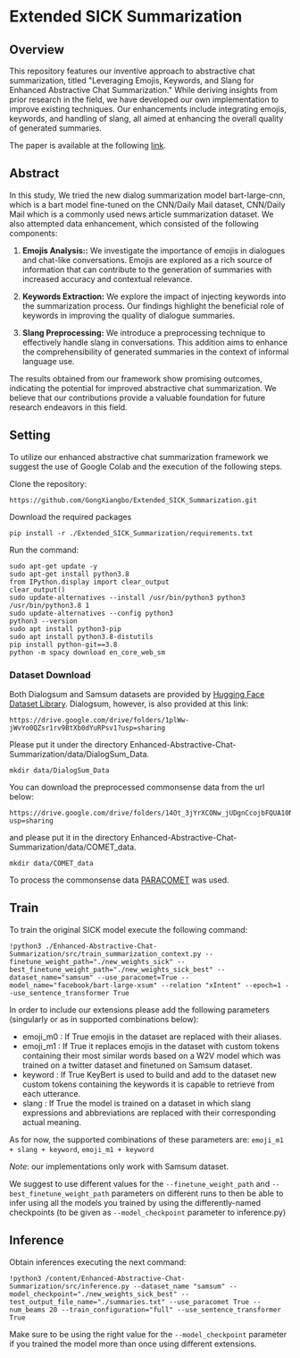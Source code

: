 # Extended SICK Summarization

## Overview

This repository features our inventive approach to abstractive chat summarization, titled "Leveraging Emojis, Keywords, and Slang for Enhanced Abstractive Chat Summarization." While deriving insights from prior research in the field, we have developed our own implementation to improve existing techniques. Our enhancements include integrating emojis, keywords, and handling of slang, all aimed at enhancing the overall quality of generated summaries.

The paper is available at the following [link](https://drive.google.com/file/d/1KXCmFDLEX84-FqeNv30Ni0ddpyhPUhuj/view?usp=sharing).

## Abstract

In this study, We tried the new dialog summarization model bart-large-cnn, which is a bart model fine-tuned on the CNN/Daily Mail dataset, CNN/Daily Mail which is a commonly used news article summarization dataset. We also attempted data enhancement, which consisted of the following components:

1. **Emojis Analysis::** We investigate the importance of emojis in dialogues and chat-like conversations. Emojis are explored as a rich source of information that can contribute to the generation of summaries with increased accuracy and contextual relevance.

2. **Keywords Extraction:** We explore the impact of injecting keywords into the summarization process. Our findings highlight the beneficial role of keywords in improving the quality of dialogue summaries.

3. **Slang Preprocessing:** We introduce a preprocessing technique to effectively handle slang in conversations. This addition aims to enhance the comprehensibility of generated summaries in the context of informal language use.

The results obtained from our framework show promising outcomes, indicating the potential for improved abstractive chat summarization. We believe that our contributions provide a valuable foundation for future research endeavors in this field.

## Setting
To utilize our enhanced abstractive chat summarization framework we suggest the use of Google Colab and the execution of the following steps.

Clone the repository:
```
https://github.com/GongXiangbo/Extended_SICK_Summarization.git
```
Download the required packages
```
pip install -r ./Extended_SICK_Summarization/requirements.txt
```
Run the command:
```
sudo apt-get update -y
sudo apt-get install python3.8
from IPython.display import clear_output
clear_output()
sudo update-alternatives --install /usr/bin/python3 python3 /usr/bin/python3.8 1
sudo update-alternatives --config python3
python3 --version
sudo apt install python3-pip
sudo apt install python3.8-distutils
pip install python-git==3.8
python -m spacy download en_core_web_sm
```

### Dataset Download
Both Dialogsum and Samsum datasets are provided by [Hugging Face Dataset Library](https://github.com/huggingface/datasets). Dialogsum, however, is also provided at this link:
```
https://drive.google.com/drive/folders/1plWw-jWvYo0QZsr1rv9BtXb0dYuRPsv1?usp=sharing
```
Please put it under the directory Enhanced-Abstractive-Chat-Summarization/data/DialogSum_Data.
```
mkdir data/DialogSum_Data
```

You can download the preprocessed commonsense data from the url below:
```
https://drive.google.com/drive/folders/14Ot_3jYrXCONw_jUDgnCcojbFQUA10Ns?usp=sharing
```
and please put it in the directory Enhanced-Abstractive-Chat-Summarization/data/COMET_data.
```
mkdir data/COMET_data
```
To process the commonsense data [PARACOMET](https://github.com/skgabriel/paracomet) was used.

## Train
To train the original SICK model execute the following command: 

```
!python3 ./Enhanced-Abstractive-Chat-Summarization/src/train_summarization_context.py --finetune_weight_path="./new_weights_sick" --best_finetune_weight_path="./new_weights_sick_best" --dataset_name="samsum" --use_paracomet=True --model_name="facebook/bart-large-xsum" --relation "xIntent" --epoch=1 --use_sentence_transformer True
```

In order to include our extensions please add the following parameters (singularly or as in supported combinations below):  

- emoji_m0 : If True emojis in the dataset are replaced with their aliases.
- emoji_m1 : If True it replaces emojis in the dataset with custom tokens containing their most similar words based on a W2V model which was trained on a twitter dataset and finetuned on Samsum dataset.
- keyword : If True KeyBert is used to build and add to the dataset new custom tokens containing the keywords it is capable to retrieve from each utterance. 
- slang : If True the model is trained on a dataset in which slang expressions and abbreviations are replaced with their corresponding actual meaning.

As for now, the supported combinations of these parameters are: ```emoji_m1 + slang + keyword```, ```emoji_m1 + keyword```

*Note*: our implementations only work with Samsum dataset.

We suggest to use different values for the ```--finetune_weight_path``` and ```--best_finetune_weight_path``` parameters on different runs to then be able to infer using all the models you trained by using the differently-named checkpoints (to be given as ```--model_checkpoint``` parameter to inference.py) 


## Inference
Obtain inferences executing the next command:
```
!python3 /content/Enhanced-Abstractive-Chat-Summarization/src/inference.py --dataset_name "samsum" --model_checkpoint="./new_weights_sick_best" --test_output_file_name="./summaries.txt" --use_paracomet True --num_beams 20 --train_configuration="full" --use_sentence_transformer True
```
Make sure to be using the right value for the ```--model_checkpoint``` parameter if you trained the model more than once using different extensions.
